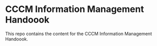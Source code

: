 # CCCM Information Management Handoook

This repo contains the content for the CCCM Information Management Handoook.  

